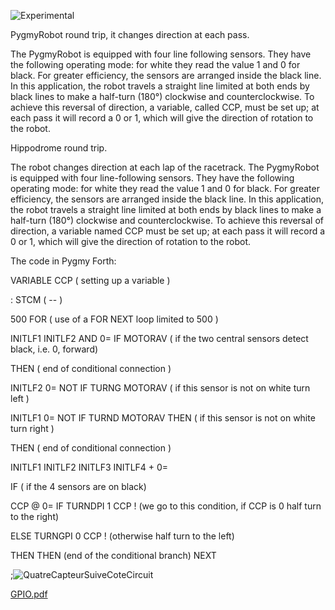 
![Experimental](https://github.com/user-attachments/assets/32f84853-e37d-4925-9e66-8f48731e5a8c)

PygmyRobot round trip, it changes direction at each pass.

The PygmyRobot is equipped with four line following sensors. They have the following operating mode: for white they read the value 1 and 0 for black. For greater efficiency, the sensors are arranged inside the black line. In this application, the robot travels a straight line limited at both ends by black lines to make a half-turn (180°) clockwise and counterclockwise. To achieve this reversal of direction, a variable, called CCP, must be set up; at each pass it will record a 0 or 1, which will give the direction of rotation to the robot.

Hippodrome round trip.

The robot changes direction at each lap of the racetrack.
The PygmyRobot is equipped with four line-following sensors. They have the following operating mode: for white they read the value 1 and 0 for black. For greater efficiency, the sensors are arranged inside the black line. In this application, the robot travels a straight line limited at both ends by black lines to make a half-turn (180°) clockwise and counterclockwise. To achieve this reversal of direction, a variable named CCP must be set up; at each pass it will record a 0 or 1, which will give the direction of rotation to the robot.

The code in Pygmy Forth:

VARIABLE CCP ( setting up a variable )

: STCM ( -- )

500 FOR ( use of a FOR NEXT loop limited to 500 )

INITLF1 INITLF2 AND 0= IF MOTORAV ( if the two central sensors detect black, i.e. 0, forward)

THEN ( end of conditional connection )

INITLF2 0= NOT IF TURNG MOTORAV ( if this sensor is not on white turn left )

INITLF1 0= NOT IF TURND MOTORAV THEN ( if this sensor is not on white turn right )

THEN ( end of conditional connection )

INITLF1 INITLF2 INITLF3 INITLF4 + 0=

IF ( if the 4 sensors are on black)

CCP @ 0= IF TURNDPI 1 CCP ! (we go to this condition, if CCP is 0 half turn to the right)

ELSE TURNGPI 0 CCP ! (otherwise half turn to the left)

THEN THEN (end of the conditional branch)
NEXT

;![QuatreCapteurSuiveCoteCircuit](https://github.com/user-attachments/assets/741c5867-5506-43ec-8074-e568392f5999)

[GPIO.pdf](https://github.com/user-attachments/files/17533583/GPIO.pdf)



